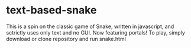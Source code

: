 # text-based-snake
This is a spin on the classic game of Snake, written in javascript, and sctrictly
uses only text and no GUI. Now featuring portals!
To play, simply download or clone repository and run snake.html

